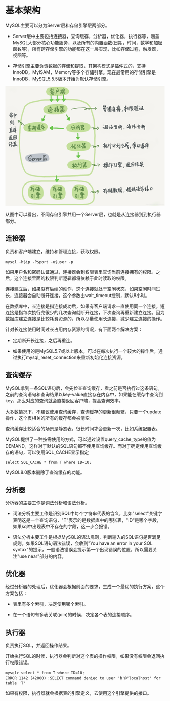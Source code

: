 # 基本架构

MySQL主要可以分为Server层和存储引擎层两部分。

- Server层中主要包括连接器，查询缓存，分析器，优化器，执行器等，涵盖MySQL大部分核心功能服务，以及所有的内置函数(日期，时间，数学和加密函数等)，所有跨存储引擎的功能都在这一层实现，比如存储过程，触发器，视图等。

- 存储引擎主要负责数据的存储和提取，其架构模式是插件式的，支持InnoDB，MyISAM，Memory等多个存储引擎。现在最常用的存储引擎是InnoDB，MySQL5.5.5版本开始为默认存储引擎。

![](../assets/e7fef5016458eb8864dec3c47f24f617_1.png)

从图中可以看出，不同存储引擎共用一个Server层，也就是从连接器到到执行器部分。

## 连接器

负责和客户端建立，维持和管理连接，获取权限。

```
mysql -h$ip -P$port -u$user -p
```

如果用户名和密码认证通过，连接器会到权限表里查询当前连接拥有的权限。之后，这个连接里面的权限判断逻辑都将依赖于此时读取的权限。

连接建立后，如果没有后续的动作，这个连接就处于空闲状态，如果空闲时间过长，连接器会自动断开连接，这个参数由wait_timeout控制，默认8小时。

在数据库中，长连接是指连接成功后，如果有客户端请求一直使用同一个连接。短连接是指每次执行完很少的几次查询就断开连接，下次查询再重新建立连接。因为数据库建立连接是比较耗费资源的，所以尽量使用长连接，减少建立连接的操作。

针对长连接使用时间过长占用内存资源的情况，有下面两个解决方案：

- 定期断开长连接，之后再重连。

- 如果使用的是MySQL5.7或以上版本，可以在每次执行一个较大的操作后，通过执行mysql_reset_connection来重新初始化连接资源。

## 查询缓存

MySQL拿到一条SQL语句后，会先检查查询缓存，看之前是否执行过这条语句。之前的查询语句和查询结果以key-value直接存在内存中，如果能在缓存中查询到key，那么对应的查询就会直接返回客户端，提高查询效率。

大多数情况下，不建议使用查询缓存，查询缓存的更新很频繁，只要一个update操作，这个表相关的所有的缓存都会被清空。

查询缓存比较适合的场景是静态表，很长时间才会更新一次，比如系统配置表。

MySQL提供了一种按需使用的方式，可以通过设置query_cache_type的值为DEMAND，这样对于默认的SQL语句都不使用查询缓存。而对于确定使用查询缓存的语句，可以使用SQL_CACHE显示指定

```
select SQL_CACHE * from T where ID=10;
```

MySQL8.0版本删除了查询缓存的功能。

## 分析器

分析器的主要工作是词法分析和语法分析。

- 词法分析主要工作是识别SQL中每个字符串代表的含义，比如"select"关键字表明这是一个查询语句，"T"表示的是数据库中的哪张表，"ID"是哪个字段，如果sql中出现表中不存在的字段，这一步会报错。

- 语法分析主要工作是根据MySQL的语法规则，判断输入的SQL语句是否满足规则。如果SQL语句语法错误，会收到"You have an error in your SQL syntax"的提示，一般语法错误会提示第一个出现错误的位置，所以需要关注"use near"部分的内容。

## 优化器

经过分析器的处理后，优化器会根据前面的要求，生成一个最优的执行方案，这个方案包括：

- 表里有多个索引，决定使用哪个索引。

- 在一个语句有多表关联(join)的时候，决定各个表的连接顺序。

## 执行器

负责执行SQL，并返回操作结果。

开始执行SQL的时候，执行器会判断对这个表的操作权限，如果没有权限会返回执行权限错误。

```
mysql> select * from T where ID=10;
ERROR 1142 (42000)：SELECT command denied to user 'b'@'localhost' for table 'T'
```

如果有权限，执行器就会根据表的引擎定义，去使用这个引擎提供的接口。

